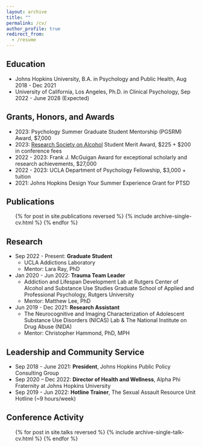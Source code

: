 ```yaml
---
layout: archive
title: ""
permalink: /cv/
author_profile: true
redirect_from:
  - /resume
---
```


## Education

* Johns Hopkins University, B.A. in Psychology and Public Health, Aug 2018 - Dec 2021
* University of California, Los Angeles, Ph.D. in Clinical Psychology, Sep 2022 - June 2028 (Expected)

## Grants, Honors, and Awards

* 2023: Psychology Summer Graduate Student Mentorship (PGSRM) Award, $7,000
* 2023: [Research Society on Alcohol](https://researchsocietyonalcohol.org/) Student Merit Award, $225 + $200 in conference fees 
* 2022 - 2023: Frank J. McGuigan Award for exceptional scholarly and research achievements, $27,000 
* 2022 - 2023: UCLA Department of Psychology Fellowship, $3,000 + tuition
* 2021: Johns Hopkins Design Your Summer Experience Grant for PTSD

## Publications

  <ul>{% for post in site.publications reversed %}
    {% include archive-single-cv.html %}
  {% endfor %}</ul>
  
## Research

* Sep 2022 - Present: **Graduate Student**
    * UCLA Addictions Laboratory
    * Mentor: Lara Ray, PhD
* Jan 2020 - Jun 2022: **Trauma Team Leader**
  * Addiction and Lifespan Development Lab at Rutgers Center of Alcohol and Substance Use Studies 
Graduate School of Applied and Professional Psychology, Rutgers University
  * Mentor: Matthew Lee, PhD
* Jun 2019 - Dec 2021: **Research Assistant**
  * The Neurocognitive and Imaging Characterization of Adolescent Substance Use Disorders (NICAS) Lab & The National Institute on Drug Abuse (NIDA)
  * Mentor: Christopher Hammond, PhD, MPH

## Leadership and Community Service

* Sep 2018 - June 2021: **President**, Johns Hopkins Public Policy Consulting Group
* Sep 2020 – Dec 2022: **Director of Health and Wellness**, Alpha Phi Fraternity at Johns Hopkins University
* Sep 2019 - Jun 2022: **Hotline Trainer**, The Sexual Assault Resource Unit Hotline (~9 hours/week)

## Conference Activity

  <ul>{% for post in site.talks reversed %}
    {% include archive-single-talk-cv.html %}
  {% endfor %}</ul>

